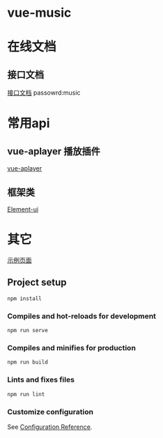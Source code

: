 # vue-music

# 在线文档

## 接口文档
[接口文档](https://www.showdoc.com.cn/1043208427970778) passowrd:music

# 常用api

## vue-aplayer 播放插件
[vue-aplayer](https://github.com/SevenOutman/vue-aplayer/blob/develop/docs/README.zh-CN.md)

## 框架类
[Element-ui](https://element.eleme.cn/#/zh-CN/component/installation)

# 其它
[示例页面](http://5sing.kugou.com/index.html)

## Project setup
```
npm install
```

### Compiles and hot-reloads for development
```
npm run serve
```

### Compiles and minifies for production
```
npm run build
```

### Lints and fixes files
```
npm run lint
```

### Customize configuration
See [Configuration Reference](https://cli.vuejs.org/config/).
